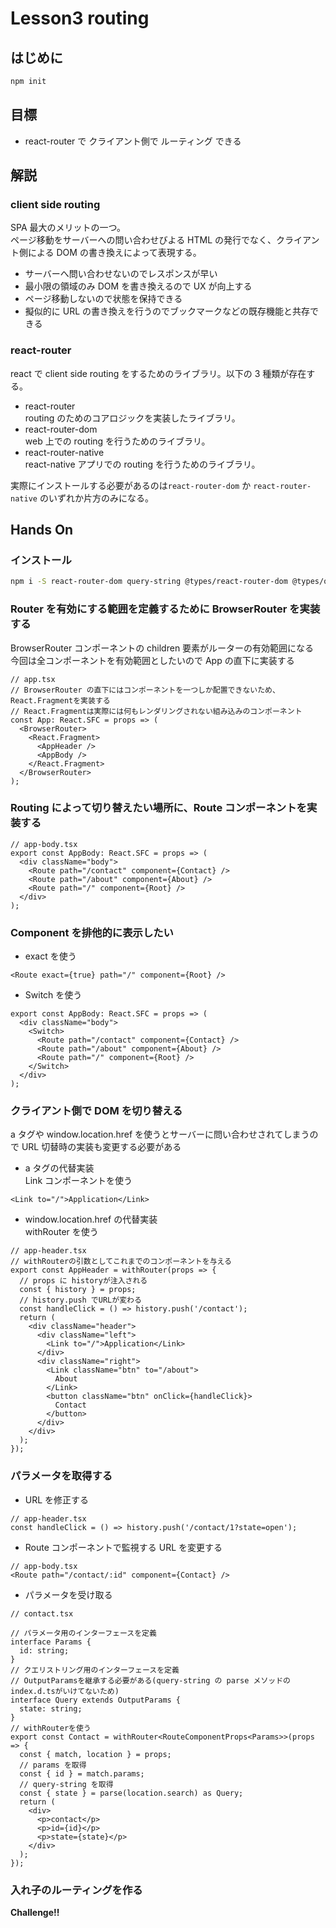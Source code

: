 # Lesson3 routing

## はじめに

```sh
npm init
```

## 目標

- react-router で クライアント側で ルーティング できる

## 解説

### client side routing

SPA 最大のメリットの一つ。  
ページ移動をサーバーへの問い合わせびよる HTML の発行でなく、クライアント側による DOM の書き換えによって表現する。

- サーバーへ問い合わせないのでレスポンスが早い
- 最小限の領域のみ DOM を書き換えるので UX が向上する
- ページ移動しないので状態を保持できる
- 擬似的に URL の書き換えを行うのでブックマークなどの既存機能と共存できる

### react-router

react で client side routing をするためのライブラリ。以下の 3 種類が存在する。

- react-router  
  routing のためのコアロジックを実装したライブラリ。
- react-router-dom  
  web 上での routing を行うためのライブラリ。
- react-router-native  
  react-native アプリでの routing を行うためのライブラリ。

実際にインストールする必要があるのは`react-router-dom` か `react-router-native` のいずれか片方のみになる。

## Hands On

### インストール

```sh
npm i -S react-router-dom query-string @types/react-router-dom @types/query-string
```

### Router を有効にする範囲を定義するために BrowserRouter を実装する

BrowserRouter コンポーネントの children 要素がルーターの有効範囲になる  
今回は全コンポーネントを有効範囲としたいので App の直下に実装する

```tsx
// app.tsx
// BrowserRouter の直下にはコンポーネントを一つしか配置できないため、React.Fragmentを実装する
// React.Fragmentは実際には何もレンダリングされない組み込みのコンポーネント
const App: React.SFC = props => (
  <BrowserRouter>
    <React.Fragment>
      <AppHeader />
      <AppBody />
    </React.Fragment>
  </BrowserRouter>
);
```

### Routing によって切り替えたい場所に、Route コンポーネントを実装する

```tsx
// app-body.tsx
export const AppBody: React.SFC = props => (
  <div className="body">
    <Route path="/contact" component={Contact} />
    <Route path="/about" component={About} />
    <Route path="/" component={Root} />
  </div>
);
```

### Component を排他的に表示したい

- exact を使う

```tsx
<Route exact={true} path="/" component={Root} />
```

- Switch を使う

```tsx
export const AppBody: React.SFC = props => (
  <div className="body">
    <Switch>
      <Route path="/contact" component={Contact} />
      <Route path="/about" component={About} />
      <Route path="/" component={Root} />
    </Switch>
  </div>
);
```

### クライアント側で DOM を切り替える

a タグや window.location.href を使うとサーバーに問い合わせされてしまうので URL 切替時の実装も変更する必要がある

- a タグの代替実装  
  Link コンポーネントを使う

```tsx
<Link to="/">Application</Link>
```

- window.location.href の代替実装  
  withRouter を使う

```tsx
// app-header.tsx
// withRouterの引数としてこれまでのコンポーネントを与える
export const AppHeader = withRouter(props => {
  // props に historyが注入される
  const { history } = props;
  // history.push でURLが変わる
  const handleClick = () => history.push('/contact');
  return (
    <div className="header">
      <div className="left">
        <Link to="/">Application</Link>
      </div>
      <div className="right">
        <Link className="btn" to="/about">
          About
        </Link>
        <button className="btn" onClick={handleClick}>
          Contact
        </button>
      </div>
    </div>
  );
});
```

### パラメータを取得する

- URL を修正する

```tsx
// app-header.tsx
const handleClick = () => history.push('/contact/1?state=open');
```

- Route コンポーネントで監視する URL を変更する

```tsx
// app-body.tsx
<Route path="/contact/:id" component={Contact} />
```

- パラメータを受け取る

```tsx
// contact.tsx

// パラメータ用のインターフェースを定義
interface Params {
  id: string;
}
// クエリストリング用のインターフェースを定義
// OutputParamsを継承する必要がある(query-string の parse メソッドのindex.d.tsがいけてないため)
interface Query extends OutputParams {
  state: string;
}
// withRouterを使う
export const Contact = withRouter<RouteComponentProps<Params>>(props => {
  const { match, location } = props;
  // params を取得
  const { id } = match.params;
  // query-string を取得
  const { state } = parse(location.search) as Query;
  return (
    <div>
      <p>contact</p>
      <p>id={id}</p>
      <p>state={state}</p>
    </div>
  );
});
```

### 入れ子のルーティングを作る

**Challenge!!**

